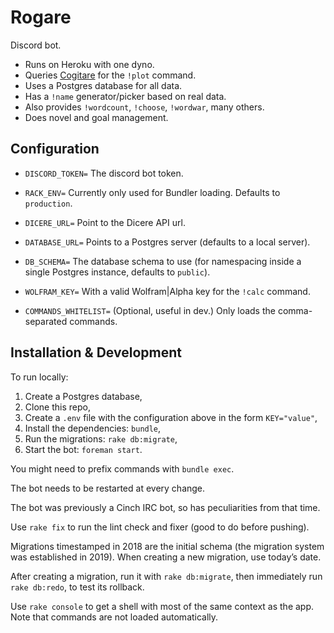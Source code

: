 # Rogare

Discord bot.

- Runs on Heroku with one dyno.
- Queries [Cogitare](https://cogitare.nz) for the `!plot` command.
- Uses a Postgres database for all data.
- Has a `!name` generator/picker based on real data.
- Also provides `!wordcount`, `!choose`, `!wordwar`, many others.
- Does novel and goal management.

## Configuration

- `DISCORD_TOKEN=` The discord bot token.

- `RACK_ENV=` Currently only used for Bundler loading. Defaults to `production`.

- `DICERE_URL=` Point to the Dicere API url.

- `DATABASE_URL=` Points to a Postgres server (defaults to a local server).

- `DB_SCHEMA=` The database schema to use (for namespacing inside a single Postgres instance, defaults to `public`).

- `WOLFRAM_KEY=` With a valid Wolfram|Alpha key for the `!calc` command.

- `COMMANDS_WHITELIST=` (Optional, useful in dev.) Only loads the comma-separated commands.

## Installation & Development

To run locally:

1. Create a Postgres database,
2. Clone this repo,
3. Create a `.env` file with the configuration above in the form `KEY="value"`,
4. Install the dependencies: `bundle`,
5. Run the migrations: `rake db:migrate`,
6. Start the bot: `foreman start`.

You might need to prefix commands with `bundle exec`.

The bot needs to be restarted at every change.

The bot was previously a Cinch IRC bot, so has peculiarities from that time.

Use `rake fix` to run the lint check and fixer (good to do before pushing).

Migrations timestamped in 2018 are the initial schema (the migration system was
established in 2019). When creating a new migration, use today’s date.

After creating a migration, run it with `rake db:migrate`, then immediately run
`rake db:redo`, to test its rollback.

Use `rake console` to get a shell with most of the same context as the app. Note
that commands are not loaded automatically.
